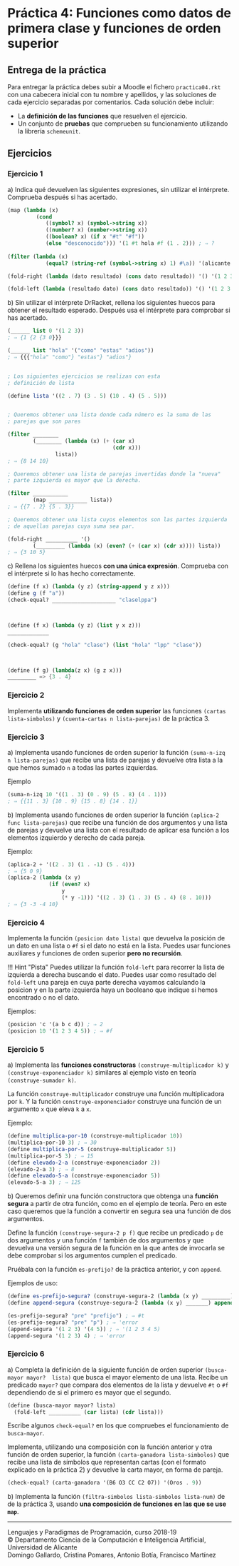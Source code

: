 # Práctica 4: Funciones como datos de primera clase y funciones de orden superior

## Entrega de la práctica

Para entregar la práctica debes subir a Moodle el fichero
`practica04.rkt` con una cabecera inicial con tu nombre y apellidos, y
las soluciones de cada ejercicio separadas por comentarios. Cada
solución debe incluir:

- La **definición de las funciones** que resuelven el ejercicio.
- Un conjunto de **pruebas** que comprueben su funcionamiento
  utilizando la librería `schemeunit`.
  

## Ejercicios

### Ejercicio 1 ###

a) Indica qué devuelven las siguientes expresiones, sin utilizar el
intérprete. Comprueba después si has acertado.

```scheme
(map (lambda (x)
         (cond 
            ((symbol? x) (symbol->string x))
            ((number? x) (number->string x))
            ((boolean? x) (if x "#t" "#f"))
            (else "desconocido"))) '(1 #t hola #f (1 . 2))) ; ⇒ ?
         
(filter (lambda (x) 
            (equal? (string-ref (symbol->string x) 1) #\a)) '(alicante barcelona madrid almería)) ; ⇒ ?

(fold-right (lambda (dato resultado) (cons dato resultado)) '() '(1 2 3 4 5)) ; ⇒ ?

(fold-left (lambda (resultado dato) (cons dato resultado)) '() '(1 2 3 4 5)) ; ⇒ ?
```

b) Sin utilizar el intérprete DrRacket, rellena los siguientes huecos
para obtener el resultado esperado. Después usa el intérprete para
comprobar si has acertado.


```scheme 
(______ list 0 '(1 2 3))
; ⇒ {1 {2 {3 0}}}

(______ list "hola" '("como" "estas" "adios"))
; ⇒ {{{"hola" "como"} "estas"} "adios"}


; Los siguientes ejercicios se realizan con esta
; definición de lista

(define lista '((2 . 7) (3 . 5) (10 . 4) (5 . 5)))


; Queremos obtener una lista donde cada número es la suma de las
; parejas que son pares

(filter ________
        (________ (lambda (x) (+ (car x)
                                 (cdr x)))
               lista))
; ⇒ {8 14 10}

; Queremos obtener una lista de parejas invertidas donde la "nueva"
; parte izquierda es mayor que la derecha.

(filter ___________
        (map ____________ lista))
; ⇒ {{7 . 2} {5 . 3}}

; Queremos obtener una lista cuyos elementos son las partes izquierda
; de aquellas parejas cuya suma sea par.

(fold-right __________ '()
        (_________ (lambda (x) (even? (+ (car x) (cdr x)))) lista))
; ⇒ {3 10 5}
```

c) Rellena los siguientes huecos **con una única expresión**. Comprueba
con el intérprete si lo has hecho correctamente.


```scheme
(define (f x) (lambda (y z) (string-append y z x)))
(define g (f "a"))
(check-equal? ____________________ "claselppa")



(define (f x) (lambda (y z) (list y x z)))
_____________

(check-equal? (g "hola" "clase") (list "hola" "lpp" "clase"))



(define (f g) (lambda(z x) (g z x)))
_________ => {3 . 4}
```

### Ejercicio 2 ###

Implementa **utilizando funciones de orden superior** las funciones
`(cartas lista-simbolos)` y `(cuenta-cartas n lista-parejas)` de la
práctica 3.


### Ejercicio 3 ###

a) Implementa usando funciones de orden superior la función `(suma-n-izq n
lista-parejas)` que recibe una lista de parejas y devuelve otra lista
a la que hemos sumado `n` a todas las partes izquierdas.

Ejemplo

```scheme
(suma-n-izq 10 '((1 . 3) (0 . 9) (5 . 8) (4 . 1)))
; ⇒ {{11 . 3} {10 . 9} {15 . 8} {14 . 1}}
```


b) Implementa usando funciones de orden superior la función `(aplica-2 func
lista-parejas)` que recibe una función de dos argumentos y una lista
de parejas y devuelve una lista con el resultado de aplicar esa
función a los elementos izquierdo y derecho de cada pareja.

Ejemplo:

```scheme
(aplica-2 + '((2 . 3) (1 . -1) (5 . 4)))
; ⇒ {5 0 9}
(aplica-2 (lambda (x y)
             (if (even? x)
                 y
                 (* y -1))) '((2 . 3) (1 . 3) (5 . 4) (8 . 10)))
; ⇒ {3 -3 -4 10}
```


### Ejercicio 4 ###

Implementa la función `(posicion dato lista)` que devuelva la
posición de un dato en una lista o `#f` si el dato no está en la
lista. Puedes usar funciones auxiliares y funciones de orden
superior **pero no recursión**.

!!! Hint "Pista"
    Puedes utilizar la función `fold-left` para recorrer la lista de
    izquierda a derecha buscando el dato. Puedes usar como resultado
    del `fold-left` una pareja en cuya parte derecha vayamos calculando 
    la posicion y en la parte izquierda haya un booleano que indique
    si hemos encontrado o no el dato.
    

Ejemplos:

```scheme
(posicion 'c '(a b c d)) ; ⇒ 2
(posicion 10 '(1 2 3 4 5)) ; ⇒ #f
```


### Ejercicio 5 ###

a) Implementa las **funciones constructoras** `(construye-multiplicador k)` y
`(construye-exponenciador k)` similares al ejemplo visto en teoría
`(construye-sumador k)`.

La función `construye-multiplicador` construye una función multiplicadora
por `k`. Y la función `construye-exponenciador` construye una función de un
argumento `x` que eleva `k` a `x`.


Ejemplo:

```scheme
(define multiplica-por-10 (construye-multiplicador 10))
(multiplica-por-10 3) ; ⇒ 30
(define multiplica-por-5 (construye-multiplicador 5))
(multiplica-por-5 3) ; ⇒ 15
(define elevado-2-a (construye-exponenciador 2))
(elevado-2-a 3) ; ⇒ 8
(define elevado-5-a (construye-exponenciador 5))
(elevado-5-a 3) ; ⇒ 125
```

b) Queremos definir una función constructora que obtenga una **función
segura** a partir de otra función, como en el ejemplo de teoría. Pero
en este caso queremos que la función a convertir en segura sea una
función de dos argumentos.

Define la función `(construye-segura-2 p f)` que recibe un predicado
`p` de dos argumentos y una función `f` también de dos argumentos y
que devuelva una versión segura de la función en la que antes de
invocarla se debe comprobar si los argumentos cumplen el predicado.

Pruébala con la función `es-prefijo?` de la práctica anterior,
y con `append`.

Ejemplos de uso:

```scheme
(define es-prefijo-segura? (construye-segura-2 (lambda (x y) _________) es-prefijo?))
(define append-segura (construye-segura-2 (lambda (x y) _______) append))

(es-prefijo-segura? "pre" "prefijo") ; ⇒ #t
(es-prefijo-segura? "pre" "p") ; ⇒ 'error
(append-segura '(1 2 3) '(4 5)) ; ⇒ '(1 2 3 4 5)
(append-segura '(1 2 3) 4) ; ⇒ 'error
```


### Ejercicio 6 ###

a) Completa la definición de la siguiente función de orden superior
`(busca-mayor mayor?  lista)` que busca el mayor elemento de una
lista. Recibe un predicado `mayor?` que compara dos elementos de la
lista y devuelve `#t` o `#f` dependiendo de si el primero es mayor que
el segundo. 

```scheme
(define (busca-mayor mayor? lista)
  (fold-left __________ (car lista) (cdr lista)))
```  

Escribe algunos `check-equal?` en los que compruebes el funcionamiento
de `busca-mayor`.

Implementa, utilizando una composición con la función anterior y otra
función de orden superior, la función `(carta-ganadora
lista-simbolos)` que recibe una lista de símbolos que representan
cartas (con el formato explicado en la práctica 2) y devuelve la carta
mayor, en forma de pareja.

```scheme
(check-equal? (carta-ganadora '(B6 O3 CC C2 O7)) '(Oros . 9))
```

b) Implementa la función `(filtra-simbolos lista-simbolos lista-num)` de
de la práctica 3, usando **una composición de funciones en las que se
use `map`**.


----

Lenguajes y Paradigmas de Programación, curso 2018-19  
© Departamento Ciencia de la Computación e Inteligencia Artificial, Universidad de Alicante  
Domingo Gallardo, Cristina Pomares, Antonio Botía, Francisco Martínez
